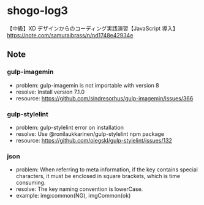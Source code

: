 # shogo-log3

【中級】XD デザインからのコーディング実践演習【JavaScript 導入】https://note.com/samuraibrass/n/nd1748e42934e

## Note

### gulp-imagemin

-   problem: gulp-imagemin is not importable with version 8
-   resolve: Install version 7.1.0
-   resource: https://github.com/sindresorhus/gulp-imagemin/issues/366

### gulp-stylelint

-   problem: gulp-stylelint error on installation
-   resolve: Use @ronilaukkarinen/gulp-stylelint npm package
-   resource: https://github.com/olegskl/gulp-stylelint/issues/132

### json

-   problem: When referring to meta information, if the key contains special characters, it must be enclosed in square brackets, which is time consuming.
-   resolve: The key naming convention is lowerCase.
-   example: img:common(NG), imgCommon(ok)
